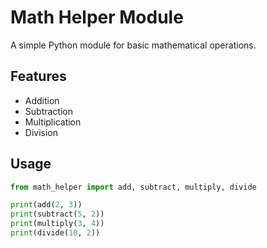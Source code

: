 # Math Helper Module

A simple Python module for basic mathematical operations.

## Features

- Addition
- Subtraction
- Multiplication
- Division

## Usage

```python
from math_helper import add, subtract, multiply, divide

print(add(2, 3))
print(subtract(5, 2))
print(multiply(3, 4))
print(divide(10, 2))